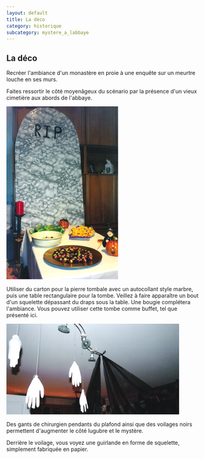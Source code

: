 ```yaml
---
layout: default
title: La déco
category: historique
subcategory: mystere_a_labbaye
---
```


## La déco

Recréer l'ambiance d'un monastère en proie à une enquête sur un meurtre louche en ses murs.

Faites ressortir le côté moyenâgeux du scénario par la présence d'un vieux cimetière aux abords de l'abbaye.

![tombe](/assets/images/pages/tombe.png)

Utiliser du carton pour la pierre tombale avec un autocollant style marbre, puis une table rectangulaire pour la tombe. Veillez à faire apparaître un bout d'un squelette dépassant du draps sous la table. Une bougie complétera l'ambiance. Vous pouvez utiliser cette tombe comme buffet, tel que présenté ici.

![plafond](/assets/images/pages/gantsplafond.png)

Des gants de chirurgien pendants du plafond ainsi que des voilages noirs permettent d'augmenter le côté lugubre et le mystère.

Derrière le voilage, vous voyez une guirlande en forme de squelette, simplement fabriquée en papier.
